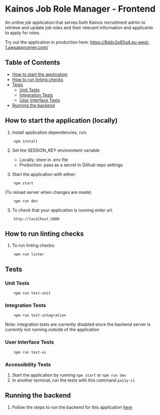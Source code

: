 # Kainos Job Role Manager - Frontend

An online job application that serves both Kainos recruitment admin to retrieve and update job roles and their relevant information and applicants to apply for roles.

Try out the application in production here:
https://8ddx2p65g4.eu-west-1.awsapprunner.com/

## Table of Contents


- [How to start the application](#how-to-start)
- [How to run linting checks](#how-to-lint)
- [Tests](#tests)
  - [Unit Tests](#unit-test)
  - [Integration Tests](#integration-test)
  - [User Interface Tests](#ui-test)
- [Running the backend](#backend)

## How to start the application (locally)

1. Install application dependencies, run:
```
    npm install
```

2. Set the SESSION_KEY environment variable 
    - Locally: store in .env file
    - Production: pass as a secret in Github repo settings

2. Start the application with either:

```
    npm start 
```

(To reload server when changes are made)
```
    npm run dev
```


3. To check that your application is running enter url:

```
    http://localhost:3000
 ```

## How to run linting checks
1. To run linting checks:
```
    npm run linter
```

## Tests

### Unit Tests 
```
    npm run test-unit
```

### Integration Tests 
```
    npm run test-integration
```
Note: integration tests are currently disabled since the backend server is currently not running outside of the application

### User Interface Tests 
```
    npm run test-ui
```

### Accessibility Tests

1. Start the application by running `npm start` or `npm run dev`
2. In another terminal, run the tests with this command `pa11y-ci`


## Running the backend
1. Follow the steps to run the backend for this application <a href="https://github.com/thomkainos/kainos-job-role-manager-backend" target="_blank">here</a>

